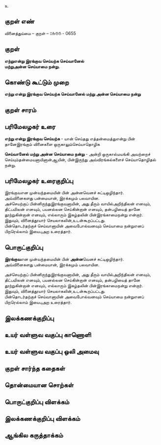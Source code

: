 உ

## குறள் எண் 

வினைத்துய்மை  – குறள் – ௦௬௫௫ - 0655  

## குறள் 

**எற்றுஎன்று இரங்குவ செய்யற்க செய்வானேல்  
மற்றுஅன்ன செய்யாமை நன்று.**  

## கொண்டு கூட்டும் முறை

**எற்று என்று இரங்குவ செய்யற்க செய்வானேல் மற்று அன்ன செய்யாமை நன்று**

## குறள் சாரம் 


## பரிமேலழகர் உரை

**எற்று என்று இரங்குவ செய்யற்க** - யான் செய்தது எத்தன்மைத்துஎன்று பின் தானேஇரங்கும் வினைகளை ஒருகாலும்செய்யாதொழிக  

**செய்வானேல் மற்று அன்ன செய்யாமை நன்று** - அன்றி ஒருகால்மயங்கி அவற்றைச் செய்யும்தன்மையனாயினான்ஆயின், பின்இருந்து அவ்விரங்கல்களைச் செய்யாதொழிதல் நன்று.  


## பரிமேலழகர் உரைகுறிப்பு   

இரங்குவஎன முன்வந்தமையின் பின் அன்னவெனச் சுட்டிஒழிந்தார்.  
அவ்வினைகளது பன்மையான், இரக்கமும் பலவாயின.  
அச்செயற்குப் பின்னிருந்துஇரங்குவனாயின், அது தீரும் வாயில்அறிந்திலன் எனவும், திட்பமிலன் எனவும், பயனல்லன செய்கின்றான் எனவும், தன்பழியைத் தானே தூற்றுகின்றான் எனவும், எல்லாரும் இகழ்தலின் பின்இரங்காமைநன்று என்றார்.  
இதுவும், வினைத்தூயார் செயலாகலின்,உடன்கூறப்பட்டது.  
பின்தொடர்தற்குச் செய்வானாயின் அவைபோல்வனவும் செய்யாமை நன்றுஎனப் பிறரெல்லாம் இயைபுஅற உரைத்தார்.    

## பொருட்குறிப்பு 

**இரங்குவ**என முன்வந்தமையின் பின் **அன்ன**வெனச் சுட்டிஒழிந்தார்.  
அவ்வினைகளது பன்மையான், இரக்கமும் பலவாயின.  

அச்செயற்குப் பின்னிருந்துஇரங்குவனாயின், அது தீரும் வாயில்அறிந்திலன் எனவும், திட்பமிலன் எனவும், பயனல்லன செய்கின்றான் எனவும், தன்பழியைத் தானே தூற்றுகின்றான் எனவும், எல்லாரும் இகழ்தலின் பின்இரங்காமைநன்று என்றார்.  
இதுவும், வினைத்தூயார் செயலாகலின்,உடன்கூறப்பட்டது.  
பின்தொடர்தற்குச் செய்வானாயின் அவைபோல்வனவும் செய்யாமை நன்றுஎனப் பிறரெல்லாம் இயைபுஅற உரைத்தார்.      

## இலக்கணக்குறிப்பு  


## உயர் வள்ளுவ வகுப்பு காணொளி


## உயர் வள்ளுவ வகுப்பு ஒலி அமைவு 

 
## குறள் சார்ந்த கதைகள் 


## தொன்மையான சொற்கள்


## பொருட்குறிப்பு விளக்கம்


## இலக்கணக்குறிப்பு விளக்கம்


## ஆங்கில கருத்தாக்கம் 


